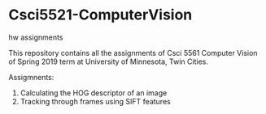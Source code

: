 # Csci5521-ComputerVision
hw assignments

This repository contains all the assignments of Csci 5561 Computer Vision of Spring 2019 term at University of Minnesota, Twin Cities.

Assigmnents: 
1. Calculating the HOG descriptor of an image
2. Tracking through frames using SIFT features
